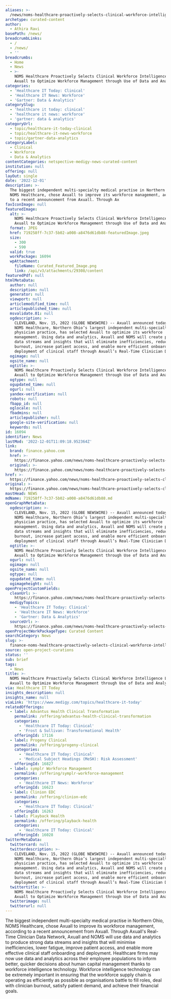 ```yaml
---
aliases: >-
  /news/noms-healthcare-proactively-selects-clinical-workforce-intelligence-leader-axuall-to-optimize-workforce-management-through-use-of-data-and-analytics
archetype: curated-content
author:
  - Athira Ravi
basePath: /news/
breadcrumbLinks:
  - /
  - /news/
  - ''
breadcrumbs:
  - Home
  - News
  - >-
    NOMS Healthcare Proactively Selects Clinical Workforce Intelligence Leader
    Axuall to Optimize Workforce Management through Use of Data and Analytics
categories:
  - 'Healthcare IT Today: Clinical'
  - 'Healthcare IT News: Workforce'
  - 'Gartner: Data & Analytics'
categorySlug:
  - 'healthcare it today: clinical'
  - 'healthcare it news: workforce'
  - 'gartner: data & analytics'
categoryUrl:
  - topic/healthcare-it-today-clinical
  - topic/healthcare-it-news-workforce
  - topic/gartner-data-analytics
categoryLabel:
  - Clinical
  - Workforce
  - Data & Analytics
contentCategories: netspective-medigy-news-curated-content
institution: null
offering: null
layOut: single
date: '2022-12-01'
description: >-
  The biggest independent multi-specialty medical practise in Northern Ohio,
  NOMS Healthcare, chose Axuall to improve its workforce management, according
  to a recent announcement from Axuall. Through Ax
favIconImage: null
featuredImage:
  alt: >-
    NOMS Healthcare Proactively Selects Clinical Workforce Intelligence Leader
    Axuall to Optimize Workforce Management through Use of Data and Analytics
  format: JPEG
  href: 719258ff-7c37-5b02-a008-a8476d61db88-featuredImage.jpeg
  size:
    - 300
    - 590
  valid: true
  workPackage: 16094
  wpAttachment:
    fileName: Curated_Featured_Image.png
    link: /api/v3/attachments/29308/content
featuredPdf: null
htmlMetaData:
  author: null
  description: null
  generator: null
  viewport: null
  articlemodified_time: null
  articlepublished_time: null
  msvalidate.01: null
  ogdescription: >-
    CLEVELAND, Nov. 15, 2022 (GLOBE NEWSWIRE) -- Axuall announced today that
    NOMS Healthcare, Northern Ohio’s largest independent multi-specialty
    physician practice, has selected Axuall to optimize its workforce
    management. Using data and analytics, Axuall and NOMS will create powerful
    data streams and insights that will eliminate inefficiencies, reduce
    burnout, increase patient access, and enable more efficient onboarding and
    deployment of clinical staff through Axuall’s Real-Time Clinician Data Ne
  ogimage: null
  ogsite_name: null
  ogtitle: >-
    NOMS Healthcare Proactively Selects Clinical Workforce Intelligence Leader
    Axuall to Optimize Workforce Management through Use of Data and Analytics
  ogtype: null
  ogupdated_time: null
  ogurl: null
  yandex-verification: null
  robots: null
  fbapp_id: null
  oglocale: null
  fbadmins: null
  articlepublisher: null
  google-site-verification: null
  keywords: null
id: 16094
identifier: News
lastMod: '2022-12-01T11:09:18.952364Z'
link:
  brand: finance.yahoo.com
  href: >-
    https://finance.yahoo.com/news/noms-healthcare-proactively-selects-clinical-131300164.html
  original: >-
    https://finance.yahoo.com/news/noms-healthcare-proactively-selects-clinical-131300164.html
href: >-
  https://finance.yahoo.com/news/noms-healthcare-proactively-selects-clinical-131300164.html
original: >-
  https://finance.yahoo.com/news/noms-healthcare-proactively-selects-clinical-131300164.html
mastHead: NEWS
mdName: 719258ff-7c37-5b02-a008-a8476d61db88.md
openGraphMetaData:
  ogdescription: >-
    CLEVELAND, Nov. 15, 2022 (GLOBE NEWSWIRE) -- Axuall announced today that
    NOMS Healthcare, Northern Ohio’s largest independent multi-specialty
    physician practice, has selected Axuall to optimize its workforce
    management. Using data and analytics, Axuall and NOMS will create powerful
    data streams and insights that will eliminate inefficiencies, reduce
    burnout, increase patient access, and enable more efficient onboarding and
    deployment of clinical staff through Axuall’s Real-Time Clinician Data Ne
  ogtitle: >-
    NOMS Healthcare Proactively Selects Clinical Workforce Intelligence Leader
    Axuall to Optimize Workforce Management through Use of Data and Analytics
  ogurl: null
  ogimage: null
  ogsite_name: null
  ogtype: null
  ogupdated_time: null
  ogimageheight: null
openProjectCustomFields:
  cleanUrl: >-
    https://finance.yahoo.com/news/noms-healthcare-proactively-selects-clinical-131300164.html
  medigyTopics:
    - 'Healthcare IT Today: Clinical'
    - 'Healthcare IT News: Workforce'
    - 'Gartner: Data & Analytics'
  sourceUrl: >-
    https://finance.yahoo.com/news/noms-healthcare-proactively-selects-clinical-131300164.html
openProjectWorkPackageType: Curated Content
searchCategory: News
slug: >-
  finance-noms-healthcare-proactively-selects-clinical-workforce-intelligence-leader-axuall-to-optimize-workforce-management-through-use-of-data-and-analytics
source: open-project-curations
status: ''
sub: brief
tags:
  - News
title: >-
  NOMS Healthcare Proactively Selects Clinical Workforce Intelligence Leader
  Axuall to Optimize Workforce Management through Use of Data and Analytics
via: Healthcare IT Today
insights_description: null
insights_name: null
viaLink: 'https://www.medigy.com/topics/healthcare-it-today'
relatedOfferings:
  - label: Advantus Health Clinical Transformation
    permalink: /offering/advantus-health-clinical-transformation
    categories:
      - 'Healthcare IT Today: Clinical'
      - 'Frost & Sullivan: Transformational Health'
    offeringId: 17116
  - label: Progeny Clinical
    permalink: /offering/progeny-clinical
    categories:
      - 'Healthcare IT Today: Clinical'
      - 'Medical Subject Headings (MeSH): Risk Assessment'
    offeringId: 16827
  - label: symplr Workforce Management
    permalink: /offering/symplr-workforce-management
    categories:
      - 'Healthcare IT News: Workforce'
    offeringId: 16623
  - label: Clinion EDC
    permalink: /offering/clinion-edc
    categories:
      - 'Healthcare IT Today: Clinical'
    offeringId: 16263
  - label: Playback Health
    permalink: /offering/playback-health
    categories:
      - 'Healthcare IT Today: Clinical'
    offeringId: 16028
twitterMetaData:
  twittercard: null
  twitterdescription: >-
    CLEVELAND, Nov. 15, 2022 (GLOBE NEWSWIRE) -- Axuall announced today that
    NOMS Healthcare, Northern Ohio’s largest independent multi-specialty
    physician practice, has selected Axuall to optimize its workforce
    management. Using data and analytics, Axuall and NOMS will create powerful
    data streams and insights that will eliminate inefficiencies, reduce
    burnout, increase patient access, and enable more efficient onboarding and
    deployment of clinical staff through Axuall’s Real-Time Clinician Data Ne
  twittertitle: >-
    NOMS Healthcare Proactively Selects Clinical Workforce Intelligence Leader
    Axuall to Optimize Workforce Management through Use of Data and Analytics
  twitterimage: null
  twitterurl: null
---
```

<p>The biggest independent multi-specialty medical practise in Northern Ohio, NOMS Healthcare, chose Axuall to improve its workforce management, according to a recent announcement from Axuall. Through Axuall's Real-Time Clinician Data Network, Axuall and NOMS will use data and analytics to produce strong data streams and insights that will minimise inefficiencies, lower fatigue, improve patient access, and enable more effective clinical staff onboarding and deployment. Healthcare firms may now use data and analytics across their employee populations to inform better, quicker decisions about human capital management thanks to workforce intelligence technology. Workforce intelligence technology can be extremely important in ensuring that the workforce supply chain is operating as efficiently as possible as organisations battle to fill roles, deal with clinician burnout, satisfy patient demand, and achieve their financial goals.</p>